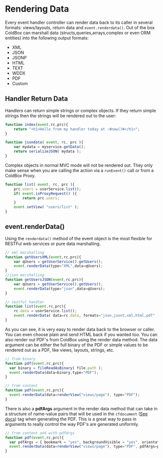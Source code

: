 # Rendering Data
Every event handler controller can render data back to its caller in several formats: views/layouts, return data and <code>event.renderdata()</code>.  Out of the box ColdBox can marshall data (structs,queries,arrays,complex or even ORM entities) into the following output formats:

* XML
* JSON
* JSONP
* HTML
* TEXT
* WDDX
* PDF
* Custom

## Handler Return Data
Handlers can return simple strings or complex objects. If they return simple strings then the strings will be rendered out to the user:

```js
function index(event,rc,prc){
	return "<h1>Hello from my handler today at :#now()#</h1>";
}

function jsondata( event, rc, prc ){
    var mydata = myservice.getData();
    return serializeJSON( mydata );
}
```

Complex objects in normal MVC mode will not be rendered out.  They only make sense when you are calling the action via a <code>runEvent()</code> call or from a ColdBox Proxy.

```js
function list( event, rc, prc ){
	prc.users = userService.list();
	if( event.isProxyRequest() ){
		return prc.users;
	}
	event.setView( "users/list" );
}
```

## event.renderData()

Using the <code>renderdata()</code> method of the event object is the most flexible for RESTFul web services or pure data marshalling.

```js
// xml marshalling
function getUsersXML(event,rc,prc){
	var qUsers = getUserService().getUsers();
	event.renderData(type="XML",data=qUsers);
}
//json marshalling
function getUsersJSON(event,rc,prc){
	var qUsers = getUserService().getUsers();
	event.renderData(type="json",data=qUsers);
}

// restful handler
function list(event,rc,prc){
	rc.data = userService.list();
    event.renderData( data=rc.data, formats="json,jsont,xml,html,pdf" );
}
```

As you can see, it is very easy to render data back to the browser or caller. You can even choose plain and send HTML back if you wanted too. You can also render out PDF's from ColdBox using the render data method. The data argument can be either the full binary of the PDF or simple values to be rendered out as a PDF, like views, layouts, strings, etc.

```js
// from binary
function pdf(event,rc,prc){
  var binary = fileReadAsBinary( file.path );
  event.renderData(data=binary,type="PDF");
}

// from content
function pdf(event,rc,prc){
  event.renderData(data=renderView("views/page"), type="PDF");
}
```

There is also a **pdfArgs** argument in the render data method that can take in a structure of name-value pairs that will be used in the <code>cfdocument</code> ([See docs](http://help.adobe.com/en_US/ColdFusion/9.0/CFMLRef/WSc3ff6d0ea77859461172e0811cbec22c24-7c21.html)) tag when generating the PDF. This is a great way to pass in arguments to really control the way PDF's are generated uniformly.



```js
// from content and with pdfArgs
function pdf(event,rc,prc){
  var pdfArgs = { bookmark = "yes", backgroundVisible = "yes", orientation="landscape" };
  event.renderData(data=renderView("views/page"), type="PDF", pdfArgs=pdfArgs);
}
```











